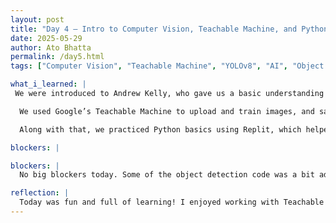 ```yaml
---
layout: post
title: "Day 4 – Intro to Computer Vision, Teachable Machine, and Python Practice"
date: 2025-05-29
author: Ato Bhatta
permalink: /day5.html
tags: ["Computer Vision", "Teachable Machine", "YOLOv8", "AI", "Object Detection", "Python", "Replit", "Fun Activity"]

what_i_learned: |
 We were introduced to Andrew Kelly, who gave us a basic understanding of computer vision—its types, how it works, and real-world examples. He explained how AI can be trained to recognize and understand images.

  We used Google’s Teachable Machine to upload and train images, and saw how it classifies photos. We also explored YOLOv8, where we ran code to detect objects in both images and videos.

  Along with that, we practiced Python basics using Replit, which helped us get more comfortable with coding. Also, we played a fun puzzle game as a team-building activity.

blockers: |

blockers: |
  No big blockers today. Some of the object detection code was a bit advanced, so I plan to review it again later.

reflection: |
  Today was fun and full of learning! I enjoyed working with Teachable Machine and YOLOv8. Practicing Python on Replit made things clearer, and the puzzle game was a great way to end the day.
---
```


